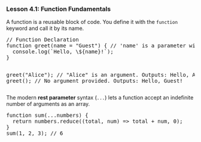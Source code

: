 ### Lesson 4.1: Function Fundamentals
<p>A function is a reusable block of code. You define it with the <code class="prose-inline-code">function</code> keyword and call it by its name.</p>
<pre class="prose-code-block">// Function Declaration
function greet(name = "Guest") { // 'name' is a parameter with a default value
  console.log(`Hello, \${name}!`);
}

greet("Alice"); // "Alice" is an argument. Outputs: Hello, Alice!
greet();       // No argument provided. Outputs: Hello, Guest!</pre>
<p>The modern <strong>rest parameter</strong> syntax (<code class="prose-inline-code">...</code>) lets a function accept an indefinite number of arguments as an array.</p>
<pre class="prose-code-block">function sum(...numbers) {
  return numbers.reduce((total, num) => total + num, 0);
}
sum(1, 2, 3); // 6</pre>
